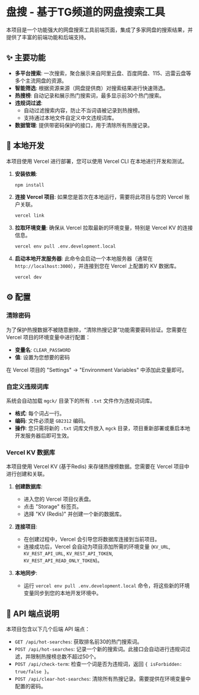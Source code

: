 # 盘搜 - 基于TG频道的网盘搜索工具

本项目是一个功能强大的网盘搜索工具前端页面，集成了多家网盘的搜索结果，并提供了丰富的前端功能和后端支持。

## ✨ 主要功能

- **多平台搜索**: 一次搜索，聚合展示来自阿里云盘、百度网盘、115、迅雷云盘等多个主流网盘的资源。
- **智能筛选**: 根据资源来源（网盘提供商）对搜索结果进行快速筛选。
- **热搜榜**: 自动记录和展示热门搜索词，最多显示前30个热门搜索。
- **违规词过滤**:
    - 自动过滤搜索内容，防止不当词语被记录到热搜榜。
    - 支持通过本地文件自定义中文违规词库。
- **数据管理**: 提供带密码保护的接口，用于清除所有热搜记录。

## 🚀 本地开发

本项目使用 Vercel 进行部署，您可以使用 Vercel CLI 在本地进行开发和测试。

1.  **安装依赖**:
    ```bash
    npm install
    ```

2.  **连接 Vercel 项目**:
    如果您是首次在本地运行，需要将此项目与您的 Vercel 账户关联。
    ```bash
    vercel link
    ```

3.  **拉取环境变量**:
    确保从 Vercel 拉取最新的环境变量，特别是 Vercel KV 的连接信息。
    ```bash
    vercel env pull .env.development.local
    ```

4.  **启动本地开发服务器**:
    此命令会启动一个本地服务器（通常在 `http://localhost:3000`），并连接到您在 Vercel 上配置的 KV 数据库。
    ```bash
    vercel dev
    ```

## ⚙️ 配置

### 清除密码

为了保护热搜数据不被随意删除，“清除热搜记录”功能需要密码验证。您需要在 Vercel 项目的环境变量中进行配置：

- **变量名**: `CLEAR_PASSWORD`
- **值**: 设置为您想要的密码

在 Vercel 项目的 "Settings" -> "Environment Variables" 中添加此变量即可。

### 自定义违规词库

系统会自动加载 `mgck/` 目录下的所有 `.txt` 文件作为违规词词库。

- **格式**: 每个词占一行。
- **编码**: 文件必须是 `GB2312` 编码。
- **操作**: 您只需将新的 `.txt` 词库文件放入 `mgck` 目录，项目重新部署或重启本地开发服务器后即可生效。

### Vercel KV 数据库

本项目使用 Vercel KV (基于Redis) 来存储热搜榜数据。您需要在 Vercel 项目中进行创建和关联。

1.  **创建数据库**:
    - 进入您的 Vercel 项目仪表盘。
    - 点击 "Storage" 标签页。
    - 选择 "KV (Redis)" 并创建一个新的数据库。

2.  **连接项目**:
    - 在创建过程中，Vercel 会引导您将数据库连接到当前项目。
    - 连接成功后，Vercel 会自动为项目添加所需的环境变量 (`KV_URL`, `KV_REST_API_URL`, `KV_REST_API_TOKEN`, `KV_REST_API_READ_ONLY_TOKEN`)。

3.  **本地同步**:
    - 运行 `vercel env pull .env.development.local` 命令，将这些新的环境变量同步到您的本地开发环境中。

## 📝 API 端点说明

本项目包含以下几个后端 API 端点：

- `GET /api/hot-searches`: 获取排名前30的热门搜索词。
- `POST /api/hot-searches`: 记录一个新的搜索词。此接口会自动进行违规词过滤，并限制热搜榜总数不超过50个。
- `POST /api/check-term`: 检查一个词是否为违规词，返回 `{ isForbidden: true/false }`。
- `POST /api/clear-hot-searches`: 清除所有热搜记录。需要提供在环境变量中配置的密码。
